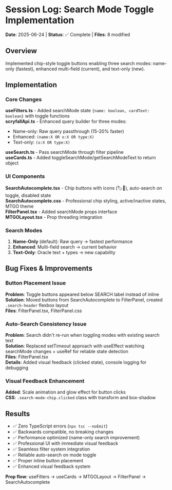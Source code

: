# Session Log: Search Mode Toggle Implementation

**Date**: 2025-06-24 | **Status**: ✅ Complete | **Files**: 8 modified

## Overview
Implemented chip-style toggle buttons enabling three search modes: name-only (fastest), enhanced multi-field (current), and text-only (new).

## Implementation

### Core Changes
**useFilters.ts** - Added searchMode state `{name: boolean, cardText: boolean}` with toggle functions  
**scryfallApi.ts** - Enhanced query builder for three modes:
- Name-only: Raw query passthrough (15-20% faster)
- Enhanced: `(name:X OR o:X OR type:X)` 
- Text-only: `(o:X OR type:X)`

**useSearch.ts** - Pass searchMode through filter pipeline  
**useCards.ts** - Added toggleSearchMode/getSearchModeText to return object

### UI Components
**SearchAutocomplete.tsx** - Chip buttons with icons (🏷️📄), auto-search on toggle, disabled state  
**SearchAutocomplete.css** - Professional chip styling, active/inactive states, MTGO theme  
**FilterPanel.tsx** - Added searchMode props interface  
**MTGOLayout.tsx** - Prop threading integration

### Search Modes
1. **Name-Only** (default): Raw query → fastest performance
2. **Enhanced**: Multi-field search → current behavior  
3. **Text-Only**: Oracle text + types → new capability

## Bug Fixes & Improvements

### Button Placement Issue
**Problem**: Toggle buttons appeared below SEARCH label instead of inline  
**Solution**: Moved buttons from SearchAutocomplete to FilterPanel, created `.search-header` flexbox layout  
**Files**: FilterPanel.tsx, FilterPanel.css

### Auto-Search Consistency Issue  
**Problem**: Search didn't re-run when toggling modes with existing search text  
**Solution**: Replaced setTimeout approach with useEffect watching searchMode changes + useRef for reliable state detection  
**Files**: FilterPanel.tsx  
**Details**: Added visual feedback (clicked state), console logging for debugging

### Visual Feedback Enhancement
**Added**: Scale animation and glow effect for button clicks  
**CSS**: `.search-mode-chip.clicked` class with transform and box-shadow

## Results
- ✅ Zero TypeScript errors (`npx tsc --noEmit`)
- ✅ Backwards compatible, no breaking changes
- ✅ Performance optimized (name-only search improvement)
- ✅ Professional UI with immediate visual feedback
- ✅ Seamless filter system integration
- ✅ Reliable auto-search on mode toggle
- ✅ Proper inline button placement
- ✅ Enhanced visual feedback system

**Prop flow**: useFilters → useCards → MTGOLayout → FilterPanel → SearchAutocomplete